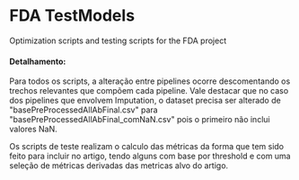 # FDA TestModels
Optimization scripts and testing scripts for the FDA project

#### Detalhamento:

Para todos os scripts, a alteração entre pipelines ocorre descomentando os trechos relevantes que compõem cada pipeline. Vale destacar que no caso dos pipelines que envolvem Imputation, o dataset precisa ser alterado de "basePreProcessedAllAbFinal.csv" para "basePreProcessedAllAbFinal_comNaN.csv" pois o primeiro não inclui valores NaN.

Os scripts de teste realizam o calculo das métricas da forma que tem sido feito para incluir no artigo, tendo alguns com base por threshold e com uma seleção de métricas derivadas das metricas alvo do artigo.

